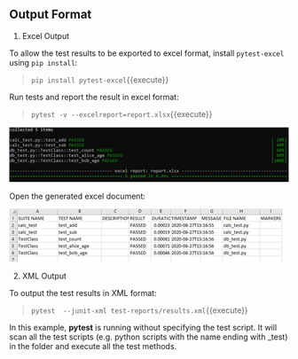 ## Output Format

1. Excel Output

To allow the test results to be exported to excel format, install `pytest-excel` using `pip install`:
> `pip install pytest-excel`{{execute}}

Run tests and report the result in excel format:
> `pytest -v --excelreport=report.xlsx`{{execute}}

![Picture 5](./assets/pic5.png)

Open the generated excel document:

![Picture 6](./assets/pic6.png)

2. XML Output

To output the test results in XML format:
> `pytest  --junit-xml test-reports/results.xml`{{execute}}

In this example, **pytest** is running without specifying the test script. It will scan all the test scripts (e.g. python scripts with the name ending with \_test)  in the folder and execute all the test methods.

<br/>
